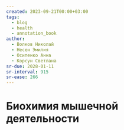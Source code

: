 ```yaml
---
created: 2023-09-21T00:00+03:00
tags:
  - blog
  - health
  - annotation_book
author:
  - Волков Николай
  - Несен Эмилия
  - Осипенко Анна
  - Корсун Светлана
sr-due: 2028-01-11
sr-interval: 915
sr-ease: 266
---
```


# Биохимия мышечной деятельности
